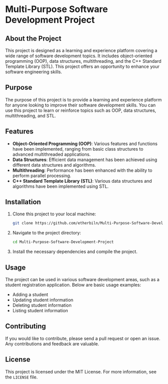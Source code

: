 # Multi-Purpose Software Development Project

## About the Project

This project is designed as a learning and experience platform covering a wide range of software development topics. It includes object-oriented programming (OOP), data structures, multithreading, and the C++ Standard Template Library (STL). This project offers an opportunity to enhance your software engineering skills.

## Purpose

The purpose of this project is to provide a learning and experience platform for anyone looking to improve their software development skills. You can use this project to learn or reinforce topics such as OOP, data structures, multithreading, and STL.

## Features

- **Object-Oriented Programming (OOP)**: Various features and functions have been implemented, ranging from basic class structures to advanced multithreaded applications.
- **Data Structures**: Efficient data management has been achieved using different data structures and algorithms.
- **Multithreading**: Performance has been enhanced with the ability to perform parallel processing.
- **C++ Standard Template Library (STL)**: Various data structures and algorithms have been implemented using STL.

## Installation

1. Clone this project to your local machine:
    ```bash
    git clone https://github.com/etherbiln/Multi-Purpose-Software-Development-Project.git
    ```
2. Navigate to the project directory:
    ```bash
    cd Multi-Purpose-Software-Development-Project
    ```
3. Install the necessary dependencies and compile the project.

## Usage

The project can be used in various software development areas, such as a student registration application. Below are basic usage examples:

- Adding a student
- Updating student information
- Deleting student information
- Listing student information

## Contributing

If you would like to contribute, please send a pull request or open an issue. Any contributions and feedback are valuable.

## License

This project is licensed under the MIT License. For more information, see the `LICENSE` file.

